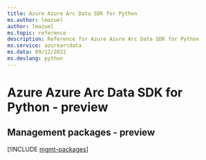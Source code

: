 ```yaml
---
title: Azure Azure Arc Data SDK for Python
ms.author: lmazuel
author: lmazuel
ms.topic: reference
description: Reference for Azure Azure Arc Data SDK for Python
ms.service: azurearcdata
ms.data: 09/12/2022
ms.devlang: python
---
```

# Azure Azure Arc Data SDK for Python - preview

## Management packages - preview
[!INCLUDE [mgmt-packages](azure-arc-data-mgmt-index.md)]